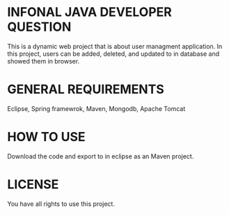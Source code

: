 #                    INFONAL JAVA DEVELOPER QUESTION

This is a dynamic web project that is about user managment application. 
In this project, users can be added, deleted, and updated to in database and showed them in browser.


#                   GENERAL REQUIREMENTS

Eclipse,
Spring framewrok,
Maven,
Mongodb,
Apache Tomcat


#           HOW TO USE

Download the code and export to in eclipse  as an Maven project.

#           LICENSE

You have all rights to use this project.

